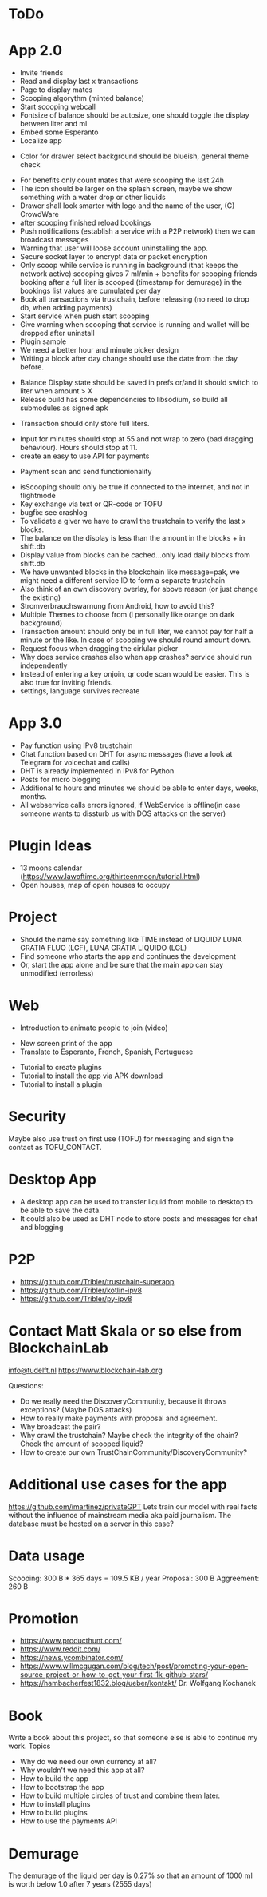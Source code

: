 # ToDo

# App 2.0
+ Invite friends
+ Read and display last x transactions
+ Page to display mates
+ Scooping algorythm (minted balance)
+ Start scooping webcall
+ Fontsize of balance should be autosize, one should toggle the display between liter and ml
+ Embed some Esperanto
+ Localize app
- Color for drawer select background should be blueish, general theme check
+ For benefits only count mates that were scooping the last 24h
+ The icon should be larger on the splash screen, maybe we show something with a water drop or other liquids
+ Drawer shall look smarter with logo and the name of the user, (C) CrowdWare
+ after scooping finished reload bookings
+ Push notifications (establish a service with a P2P network) then we can broadcast messages
+ Warning that user will loose account uninstalling the app.
+ Secure socket layer to encrypt data or packet encryption 
+ Only scoop while service is running in background (that keeps the network active)
    scooping gives 7 ml/min + benefits for scooping friends
    booking after a full liter is scooped (timestamp for demurage)
    in the bookings list values are cumulated per day 
+ Book all transactions via trustchain, before releasing (no need to drop db, when adding payments)
+ Start service when push start scooping
+ Give warning when scooping that service is running and wallet will be dropped after uninstall
+ Plugin sample
+ We need a better hour and minute picker design
+ Writing a block after day change should use the date from the day before. 
- Balance Display state should be saved in prefs or/and it should switch to liter when amount > X
- Release build has some dependencies to libsodium, so build all submodules as signed apk
+ Transaction should only store full liters.
- Input for minutes should stop at 55 and not wrap to zero (bad dragging behaviour). Hours should stop at 11.
- create an easy to use API for payments
+ Payment scan and send functionionality
- isScooping should only be true if connected to the internet, and not in flightmode
- Key exchange via text or QR-code or TOFU
- bugfix: see crashlog
- To validate a giver we have to crawl the trustchain to verify the last x blocks.
- The balance on the display is less than the amount in the blocks + in shift.db
- Display value from blocks can be cached...only load daily blocks from shift.db 
- We have unwanted blocks in the blockchain like message=pak, we might need a different service ID to form a separate trustchain 
- Also think of an own discovery overlay, for above reason (or just change the existing) 
- Stromverbrauchswarnung from Android, how to avoid this?
- Multiple Themes to choose from (i personally like orange on dark background)
- Transaction amount should only be in full liter, we cannot pay for half a minute or the like. In case of scooping we should round amount down.
- Request focus when dragging the cirlular picker
- Why does service crashes also when app crashes? service should run independently
- Instead of entering a key onjoin, qr code scan would be easier. This is also true for inviting friends.
- settings, language survives recreate



# App 3.0
- Pay function using IPv8 trustchain
- Chat function based on DHT for async messages (have a look at Telegram for voicechat and calls) 
- DHT is already implemented in IPv8 for Python 
- Posts for micro blogging
- Additional to hours and minutes we should be able to enter days, weeks, months. 
- All webservice calls errors ignored, if WebService is offline(in case someone wants to dissturb us with DOS attacks on the server)

# Plugin Ideas
- 13 moons calendar (https://www.lawoftime.org/thirteenmoon/tutorial.html)
- Open houses, map of open houses to occupy

# Project
- Should the name say something like TIME instead of LIQUID?  LUNA GRATIA FLUO (LGF), LUNA GRATIA LIQUIDO (LGL)
- Find someone who starts the app and continues the development
- Or, start the app alone and be sure that the main app can stay unmodified (errorless)

# Web
- Introduction to animate people to join (video)
+ New screen print of the app
+ Translate to Esperanto, French, Spanish, Portuguese
- Tutorial to create plugins
- Tutorial to install the app via APK download
- Tutorial to install a plugin 

# Security
Maybe also use trust on first use (TOFU) for messaging and sign the contact as TOFU_CONTACT.


# Desktop App
- A desktop app can be used to transfer liquid from mobile to desktop to be able to save the data.
- It could also be used as DHT node to store posts and messages for chat and blogging

# P2P
- https://github.com/Tribler/trustchain-superapp
- https://github.com/Tribler/kotlin-ipv8
- https://github.com/Tribler/py-ipv8

# Contact Matt Skala or so else from BlockchainLab
info@tudelft.nl 
https://www.blockchain-lab.org

Questions: 
- Do we really need the DiscoveryCommunity, because it throws exceptions? (Maybe DOS attacks)
- How to really make payments with proposal and agreement. 
- Why broadcast the pair?
- Why crawl the trustchain? Maybe check the integrity of the chain? Check the amount of scooped liquid? 
- How to create our own TrustChainCommunity/DiscoveryCommunity?


# Additional use cases for the app
https://github.com/imartinez/privateGPT
Lets train our model with real facts without the influence of mainstream media aka paid journalism.
The database must be hosted on a server in this case?

# Data usage
Scooping:   300 B * 365 days = 109.5 KB / year
Proposal:   300 B
Aggreement: 260 B

# Promotion
- https://www.producthunt.com/
- https://www.reddit.com/
- https://news.ycombinator.com/
- https://www.willmcgugan.com/blog/tech/post/promoting-your-open-source-project-or-how-to-get-your-first-1k-github-stars/
- https://hambacherfest1832.blog/ueber/kontakt/  Dr. Wolfgang Kochanek

# Book
Write a book about this project, so that someone else is able to continue my work.
Topics
- Why do we need our own currency at all?
- Why wouldn't we need this app at all?
- How to build the app
- How to bootstrap the app
- How to build multiple circles of trust and combine them later.
- How to install plugins
- How to build plugins
- How to use the payments API 


# Demurage
The demurage of the liquid per day is 0.27% so that an amount of 1000 ml is worth below 1.0 after 7 years (2555 days)